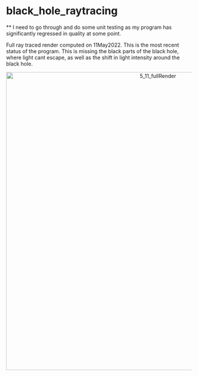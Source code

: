 # black_hole_raytracing

** I need to go through and do some unit testing as my program has significantly regressed in quality at some point.

Full ray traced render computed on 11May2022. This is the most recent status of the program. This is missing the black parts of the black hole, where light cant escape, as well as the shift in light intensity around the black hole.  
<p align="center">
<img width="808" alt="5_11_fullRender" src="https://user-images.githubusercontent.com/37377528/167829270-6630fd0d-44db-4226-9558-6b28f072eaf4.png">
</p>

